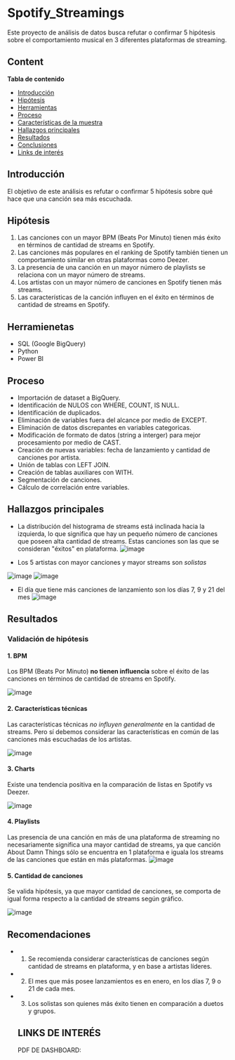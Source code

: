 # Spotify_Streamings
Este proyecto de análisis de datos busca refutar o confirmar 5 hipótesis sobre el comportamiento musical en 3 diferentes plataformas de streaming.
## Content
**Tabla de contenido**

- [Introducción](#introducción)
- [Hipótesis](#hipótesis)
- [Herramientas](#herramientas)
- [Proceso](#proceso)
- [Características de la muestra](#característicasdelamuestra)
- [Hallazgos principales](#hallazgosprincipales)
- [Resultados](#resultados)
- [Conclusiones](#conclusiones)
- [Links de interés](#linksdeinterés)

## Introducción
El objetivo de este análisis es refutar o confirmar 5 hipótesis sobre qué hace que una canción sea más escuchada.

## Hipótesis
1. Las canciones con un mayor BPM (Beats Por Minuto) tienen más éxito en términos de cantidad de streams en Spotify.
2. Las canciones más populares en el ranking de Spotify también tienen un comportamiento similar en otras plataformas como Deezer.
3. La presencia de una canción en un mayor número de playlists se relaciona con un mayor número de streams. 
4. Los artistas con un mayor número de canciones en Spotify tienen más streams.
5. Las características de la canción influyen en el éxito en términos de cantidad de streams en Spotify. 




## Herramienetas

- SQL (Google BigQuery)
- Python
- Power BI  


## Proceso

- Importación de dataset a BigQuery.
- Identificación de NULOS con WHERE, COUNT, IS NULL.
- Identificación de duplicados. 
- Eliminación de variables fuera del alcance por medio de EXCEPT.
- Eliminación de datos discrepantes en variables categoricas.
- Modificación de formato de datos (string a interger) para mejor procesamiento por medio de CAST.
- Creación de nuevas variables: fecha de lanzamiento y cantidad de canciones por artista.
- Unión de tablas con LEFT JOIN.
- Creación de tablas auxiliares con WITH.
- Segmentación de canciones.
- Cálculo de correlación entre variables.


## Hallazgos principales


- La distribución del histograma de streams está inclinada hacia la izquierda, lo que significa que hay un pequeño número de canciones que poseen alta cantidad de streams. Estas canciones son las que se consideran "éxitos" en plataforma.
![image](https://github.com/user-attachments/assets/3848e1fa-b20e-4334-b89a-ef3c9b69252d)


- Los 5 artistas con mayor canciones y mayor streams son *solistas*

![image](https://github.com/user-attachments/assets/b1fee412-0f83-47bc-9758-f0505164a119) ![image](https://github.com/user-attachments/assets/909e4833-54b3-4b27-b3bc-43fa9448f802)


- El día que tiene más canciones de lanzamiento son los días 7, 9 y 21 del mes
![image](https://github.com/user-attachments/assets/41b77e1d-febc-4e73-a782-aa6e98c634ff)



## Resultados

### Validación de hipótesis

#### 1. BPM
Los BPM (Beats Por Minuto) **no tienen influencia** sobre el éxito de las canciones en términos de cantidad de streams en Spotify.

![image](https://github.com/user-attachments/assets/e2061c48-707d-4dac-95f1-5620bade8a1e)


#### 2. Características técnicas

Las características técnicas *no influyen generalmente* en la cantidad de streams. Pero sí debemos considerar las características en común de las canciones más escuchadas de los artistas.

![image](https://github.com/user-attachments/assets/9688944e-7e1f-4c34-b6cf-24a717bf8fe8)


#### 3. Charts

Existe una tendencia positiva en la comparación de listas en Spotify vs Deezer.

![image](https://github.com/user-attachments/assets/72ae779b-77ed-4747-b58b-95400cfec15e)


#### 4. Playlists

Las presencia de una canción en más de una plataforma de streaming no necesariamente significa una mayor cantidad de streams, ya que canción About Damn Things sólo se encuentra en 1 plataforma e iguala los streams de las canciones que están en más plataformas.
![image](https://github.com/user-attachments/assets/6333784d-80dc-490a-aade-e40253391ebb)


#### 5. Cantidad de canciones

Se valida hipótesis, ya que mayor cantidad de canciones, se comporta de igual forma respecto a la cantidad de streams según gráfico.

![image](https://github.com/user-attachments/assets/1400389a-5188-4ecd-820a-b303b87c2111)

## Recomendaciones

- 1. Se recomienda considerar características de canciones según cantidad de streams en plataforma, y en base a artistas líderes.
- 2. El mes que más posee lanzamientos es en enero, en los días 7, 9 o 21 de cada mes.
- 3. Los solistas son quienes más éxito tienen en comparación a duetos y grupos.


   ## LINKS DE INTERÉS

  PDF DE DASHBOARD: 
